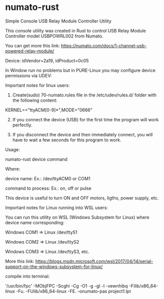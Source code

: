 # numato-rust
Simple Console USB Relay Module Controller Utility

This console utility was created in Rust to control USB Relay Module Controller model USBPOWRL002 from Numato.

You can get more this link: https://numato.com/docs/1-channel-usb-powered-relay-module/

Device: idVendor=2a19, idProduct=0c05

In Window run no problems but in PURE-Linux you may configure device permissions via UDEV:

Important notes for linux users:

1. Create(sudo) 70-numato.rules file in the /etc/udev/rules.d/ folder with the following content:

KERNEL=="ttyACM[0-9]*",MODE="0666"

2. If you connect the device (USB) for the first time the program will work perfectly.

3. If you disconnect the device and then immediately connect, you will have to wait a few seconds for this program to work.

Usage:

numato-rust device command

Where:

device name: Ex.: /dev/ttyACM0 or COM1

command to process: Ex.: on, off or pulse

This device is useful to turn ON and OFF motors, ligths, power supply, etc.


Important notes for Linux running into WSL users:

You can run this utility on WSL (Windows Subsystem for Linux) where device name corresponding:

Windows COM1 => Linux /dev/ttyS1

Windows COM2 => Linux /dev/ttyS2

Windows COM3 => Linux /dev/ttyS3, etc.

More this link: https://blogs.msdn.microsoft.com/wsl/2017/04/14/serial-support-on-the-windows-subsystem-for-linux/

compile into terminal: 

'/usr/bin/fpc'  -MObjFPC -Scghi -Cg -O1 -g -gl -l -vewnhibq -Filib/x86_64-linux -Fu. -FUlib/x86_64-linux -FE. -onumato-pas project1.lpr